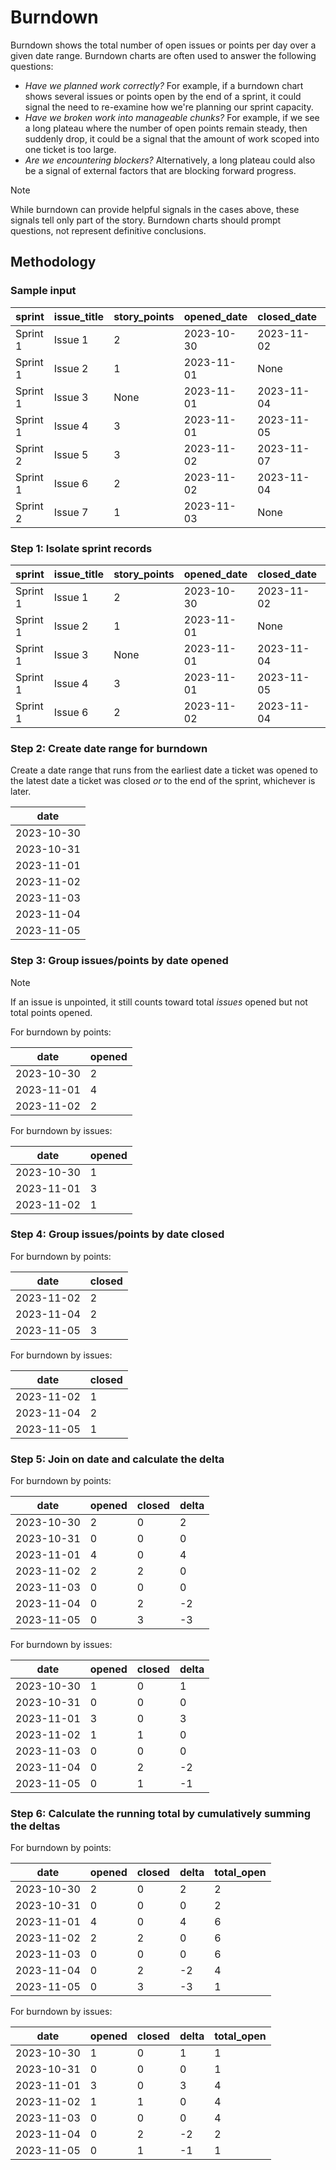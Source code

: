 # Burndown

Burndown shows the total number of open issues or points per day over a given date range. Burndown charts are often used to answer the following questions:

- *Have we planned work correctly?* For example, if a burndown chart shows several issues or points open by the end of a sprint, it could signal the need to re-examine how we're planning our sprint capacity.
- *Have we broken work into manageable chunks?* For example, if we see a long plateau where the number of open points remain steady, then suddenly drop, it could be a signal that the amount of work scoped into one ticket is too large.
- *Are we encountering blockers?* Alternatively, a long plateau could also be a signal of external factors that are blocking forward progress.

> [!NOTE]
> While burndown can provide helpful signals in the cases above, these signals tell only part of the story. Burndown charts should prompt questions, not represent definitive conclusions.

## Methodology

### Sample input

| sprint   | issue_title | story_points | opened_date | closed_date | sprint_start | sprint_end |
| -------- | ----------- | ------------ | ----------- | ----------- | ------------ | ---------- |
| Sprint 1 | Issue 1     | 2            | 2023-10-30  | 2023-11-02  | 2023-11-01   | 2023-11-05 |
| Sprint 1 | Issue 2     | 1            | 2023-11-01  | None        | 2023-11-01   | 2023-11-05 |
| Sprint 1 | Issue 3     | None         | 2023-11-01  | 2023-11-04  | 2023-11-01   | 2023-11-05 |
| Sprint 1 | Issue 4     | 3            | 2023-11-01  | 2023-11-05  | 2023-11-01   | 2023-11-05 |
| Sprint 2 | Issue 5     | 3            | 2023-11-02  | 2023-11-07  | 2023-11-06   | 2023-11-10 |
| Sprint 1 | Issue 6     | 2            | 2023-11-02  | 2023-11-04  | 2023-11-01   | 2023-11-05 |
| Sprint 2 | Issue 7     | 1            | 2023-11-03  | None        | 2023-11-06   | 2023-11-10 |

### Step 1: Isolate sprint records

| sprint   | issue_title | story_points | opened_date | closed_date | sprint_start | sprint_end |
| -------- | ----------- | ------------ | ----------- | ----------- | ------------ | ---------- |
| Sprint 1 | Issue 1     | 2            | 2023-10-30  | 2023-11-02  | 2023-11-01   | 2023-11-05 |
| Sprint 1 | Issue 2     | 1            | 2023-11-01  | None        | 2023-11-01   | 2023-11-05 |
| Sprint 1 | Issue 3     | None         | 2023-11-01  | 2023-11-04  | 2023-11-01   | 2023-11-05 |
| Sprint 1 | Issue 4     | 3            | 2023-11-01  | 2023-11-05  | 2023-11-01   | 2023-11-05 |
| Sprint 1 | Issue 6     | 2            | 2023-11-02  | 2023-11-04  | 2023-11-01   | 2023-11-05 |

### Step 2: Create date range for burndown

Create a date range that runs from the earliest date a ticket was opened to the latest date a ticket was closed *or* to the end of the sprint, whichever is later.

| date       |
| ---------- |
| 2023-10-30 |
| 2023-10-31 |
| 2023-11-01 |
| 2023-11-02 |
| 2023-11-03 |
| 2023-11-04 |
| 2023-11-05 |

### Step 3: Group issues/points by date opened

> [!NOTE]
> If an issue is unpointed, it still counts toward total *issues* opened but not total points opened.

For burndown by points:

| date       | opened |
| ---------- | ------ |
| 2023-10-30 | 2      |
| 2023-11-01 | 4      |
| 2023-11-02 | 2      |

For burndown by issues:

| date       | opened |
| ---------- | ------ |
| 2023-10-30 | 1      |
| 2023-11-01 | 3      |
| 2023-11-02 | 1      |

### Step 4: Group issues/points by date closed

For burndown by points:

| date       | closed |
| ---------- | ------ |
| 2023-11-02 | 2      |
| 2023-11-04 | 2      |
| 2023-11-05 | 3      |

For burndown by issues:

| date       | closed |
| ---------- | ------ |
| 2023-11-02 | 1      |
| 2023-11-04 | 2      |
| 2023-11-05 | 1      |

### Step 5: Join on date and calculate the delta

For burndown by points:

| date       | opened | closed | delta |
| ---------- | ------ | ------ | ----- |
| 2023-10-30 | 2      | 0      | 2     |
| 2023-10-31 | 0      | 0      | 0     |
| 2023-11-01 | 4      | 0      | 4     |
| 2023-11-02 | 2      | 2      | 0     |
| 2023-11-03 | 0      | 0      | 0     |
| 2023-11-04 | 0      | 2      | -2    |
| 2023-11-05 | 0      | 3      | -3    |

For burndown by issues:

| date       | opened | closed | delta |
| ---------- | ------ | ------ | ----- |
| 2023-10-30 | 1      | 0      | 1     |
| 2023-10-31 | 0      | 0      | 0     |
| 2023-11-01 | 3      | 0      | 3     |
| 2023-11-02 | 1      | 1      | 0     |
| 2023-11-03 | 0      | 0      | 0     |
| 2023-11-04 | 0      | 2      | -2    |
| 2023-11-05 | 0      | 1      | -1    |

### Step 6: Calculate the running total by cumulatively summing the deltas

For burndown by points:

| date       | opened | closed | delta | total_open |
| ---------- | ------ | ------ | ----- | ---------- |
| 2023-10-30 | 2      | 0      | 2     | 2          |
| 2023-10-31 | 0      | 0      | 0     | 2          |
| 2023-11-01 | 4      | 0      | 4     | 6          |
| 2023-11-02 | 2      | 2      | 0     | 6          |
| 2023-11-03 | 0      | 0      | 0     | 6          |
| 2023-11-04 | 0      | 2      | -2    | 4          |
| 2023-11-05 | 0      | 3      | -3    | 1          |

For burndown by issues:

| date       | opened | closed | delta | total_open |
| ---------- | ------ | ------ | ----- | ---------- |
| 2023-10-30 | 1      | 0      | 1     | 1          |
| 2023-10-31 | 0      | 0      | 0     | 1          |
| 2023-11-01 | 3      | 0      | 3     | 4          |
| 2023-11-02 | 1      | 1      | 0     | 4          |
| 2023-11-03 | 0      | 0      | 0     | 4          |
| 2023-11-04 | 0      | 2      | -2    | 2          |
| 2023-11-05 | 0      | 1      | -1    | 1          |
